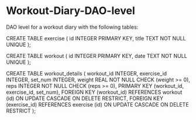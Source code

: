 # Workout-Diary-DAO-level
DAO level for a workout diary with the following tables:

CREATE TABLE exercise (
	id    INTEGER PRIMARY KEY,
	title TEXT    NOT NULL UNIQUE
);

CREATE TABLE workout (
	id   INTEGER PRIMARY KEY,
	date TEXT    NOT NULL UNIQUE
);

CREATE TABLE workout_details (
    workout_id  INTEGER,
    exercise_id INTEGER,
    set_num     INTEGER,
    weight      REAL    NOT NULL CHECK (weight >= 0),
    reps        INTEGER NOT NULL CHECK (reps >= 0),
    PRIMARY KEY (workout_id, exercise_id, set_num),
    FOREIGN KEY (workout_id)
        REFERENCES workout (id)
            ON UPDATE CASCADE
            ON DELETE RESTRICT,
    FOREIGN KEY (exercise_id)
        REFERENCES exercise (id)
            ON UPDATE CASCADE
            ON DELETE RESTRICT
);
